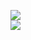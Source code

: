 [![](https://img.shields.io/badge/Made%20With-Github%20Spray-lightgrey.svg?style=for-the-badge&logo=github)](https://github.com/Annihil/github-spray#9774)  
[![](https://i.imgur.com/2DrTn0Z.gif)](https://github.com/Annihil/github-spray)